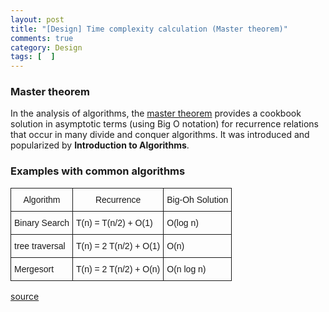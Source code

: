 ```yaml
---
layout: post
title: "[Design] Time complexity calculation (Master theorem)"
comments: true
category: Design
tags: [  ]
---
```



### Master theorem

In the analysis of algorithms, the [master theorem](http://en.wikipedia.org/wiki/Master_theorem) provides a cookbook solution in asymptotic terms (using Big O notation) for recurrence relations that occur in many divide and conquer algorithms. It was introduced and popularized by __Introduction to Algorithms__. 

### Examples with common algorithms

<style type="text/css">
.tg  {border-collapse:collapse;border-spacing:0;}
.tg td{font-family:Arial, sans-serif;font-size:14px;padding:10px 5px;border-style:solid;border-width:1px;overflow:hidden;word-break:normal;}
.tg th{font-family:Arial, sans-serif;font-size:14px;font-weight:normal;padding:10px 5px;border-style:solid;border-width:1px;overflow:hidden;word-break:normal;}
</style>
<table class="tg">
  <tr>
    <th class="tg-031e">Algorithm</th>
    <th class="tg-031e">Recurrence</th>
    <th class="tg-031e">Big-Oh Solution</th>
  </tr>
  <tr>
    <td class="tg-031e">Binary Search</td>
    <td class="tg-031e">T(n) = T(n/2) + O(1)</td>
    <td class="tg-031e">O(log n)</td>
  </tr>
  <tr>
    <td class="tg-031e">tree traversal</td>
    <td class="tg-031e">T(n) = 2 T(n/2) + O(1)</td>
    <td class="tg-031e">O(n)</td>
  </tr>
  <tr>
    <td class="tg-031e">Mergesort</td>
    <td class="tg-031e">T(n) = 2 T(n/2) + O(n)</td>
    <td class="tg-031e">O(n log n)</td>
  </tr>
</table>

[source](http://www.cs.duke.edu/~ola/ap/recurrence.html)
